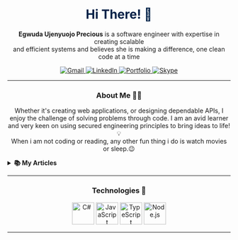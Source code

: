 
<!-- Welcome and Title -->
<h1 align="center" style="color: #002147;">Hi There! 👋</h1>
<p align="center">
  <strong>Egwuda Ujenyuojo Precious</strong> is a software engineer with expertise in creating scalable <br> 
  and efficient systems and believes she is making a difference, one clean code at a time
</p>
 
<!-- Contact Badges -->
<p align="center">
    <a href="mailto:egwudaprecious.hotmail@gmail.com">
        <img src="https://img.shields.io/badge/Gmail-D14836?style=for-the-badge&logo=gmail&logoColor=white" alt="Gmail">
    </a>
    <a href="https://www.linkedin.com/in/eujenyu">
        <img src="https://img.shields.io/badge/LinkedIn-0077B5?style=for-the-badge&logo=linkedin&logoColor=white" alt="LinkedIn">
    </a>
    <a href="https://egwudaujenyuojo.vercel.app">
        <img src="https://img.shields.io/badge/portfolio-000000?style=for-the-badge&logo=Opsgenie&logoColor=002147" alt="Portfolio">
    </a>
    <a href="skype:live:.cid.f549ed1c55db482c?chat">
      <img src="https://img.shields.io/badge/SKYPE-075099?style=for-the-badge&logo=skype&logoColor=white" alt="Skype"/>
     </a>
</p>

<!--Briefly introduce yourself. -->
---
<h3 align="center">About Me 👨‍💻</h3>
 <p align="center">
   Whether it's creating web applications, or designing dependable APIs, I enjoy the challenge of solving problems through code. I am an avid learner and 
   very keen on using secured engineering principles to bring ideas to life! 💡<br>
   When i am not coding or reading, any other fun thing i do is watch movies or sleep.😉  
    
  <details> 
    <summary><b>📚 My Articles</b></summary>
     
   <p> I occasionally write articles on various topics on Medium. Here are some of my recent posts. ⬇️</p> 
  <!-- LIST OF ARTICLES -->
  - <a href="https://medium.com/@egwudaujenyuojo/implement-api-documentation-in-net-7-swagger-openapi-and-xml-comments-214caf53eece" title="">
    API Documentation in .NET 7: Swagger, OpenAPI, and XML Comments
  </a>
  - <a href="https://medium.com/@egwudaujenyuojo/mastering-object-oriented-programming-in-c-a-beginners-guide-59e06225b2f3">
        Mastering Object-Oriented Programming in C#: A Beginner’s Guide
    </a>

  <a href="https://medium.com/@egwudaujenyuojo">
        <img src="https://img.shields.io/badge/See_More_On_Medium-12100E?style=for-the-badge&logo=medium&logoColor=white" alt="Medium">
  </a>

  </details> 
  </p> 

---


<h3 align="center">Technologies 🧰</h3>
<p align="center">
        <!-- C# -->
    <img src="https://cdn.jsdelivr.net/gh/devicons/devicon@latest/icons/csharp/csharp-original.svg" alt="C#" width="50" height="50" />
    <!-- JavaScript -->
    <img src="https://cdn.jsdelivr.net/gh/devicons/devicon@latest/icons/javascript/javascript-original.svg" alt="JavaScript" width="50" height="50" />
    <!-- TypeScript -->
    <img src="https://cdn.jsdelivr.net/gh/devicons/devicon@latest/icons/typescript/typescript-original.svg" alt="TypeScript" width="50" height="50" />
    <!-- Node.js -->
    <img src="https://cdn.jsdelivr.net/gh/devicons/devicon@latest/icons/nodejs/nodejs-original.svg" alt="Node.js" width="50" height="50" />
   <!-- SQL -->
</p>

---

